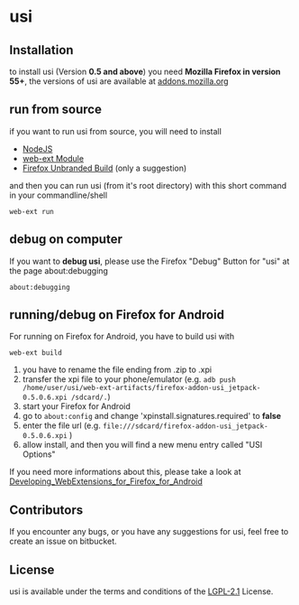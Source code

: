 # usi

## Installation

to install usi (Version **0.5 and above**) you need **Mozilla Firefox in version 55+**, 
the versions of usi are available at [addons.mozilla.org](https://addons.mozilla.org/de/firefox/addon/userunified-script-injector/)

## run from source
if you want to run usi from source, you will need to install 
* [NodeJS](https://nodejs.org)
* [web-ext Module](https://github.com/mozilla/web-ext)
* [Firefox Unbranded Build](https://wiki.mozilla.org/Add-ons/Extension_Signing#Latest_Builds) (only a suggestion)

and then you can run usi (from it's root directory) with this short command in your commandline/shell
```
web-ext run
```

## debug on computer
If you want to **debug usi**, please use the Firefox "Debug" Button for "usi" at the page about:debugging 
```
about:debugging
```

## running/debug on Firefox for Android
For running on Firefox for Android, you have to build usi with
```
web-ext build
```
1. you have to rename the file ending from .zip to .xpi
2. transfer the xpi file to your phone/emulator (e.g. `adb push /home/user/usi/web-ext-artifacts/firefox-addon-usi_jetpack-0.5.0.6.xpi /sdcard/.`)
3. start your Firefox for Android
4. go to `about:config` and change 'xpinstall.signatures.required' to **false**
5. enter the file url (e.g. `file:///sdcard/firefox-addon-usi_jetpack-0.5.0.6.xpi` )
6. allow install, and then you will find a new menu entry called "USI Options"

If you need more informations about this, please take a look at [Developing_WebExtensions_for_Firefox_for_Android](https://developer.mozilla.org/en-US/Add-ons/WebExtensions/Developing_WebExtensions_for_Firefox_for_Android)

## Contributors

If you encounter any bugs, or you have any suggestions for usi, feel free to create an issue on bitbucket.

## License

usi is available under the terms and conditions of the [LGPL-2.1](https://opensource.org/licenses/LGPL-2.1) License.